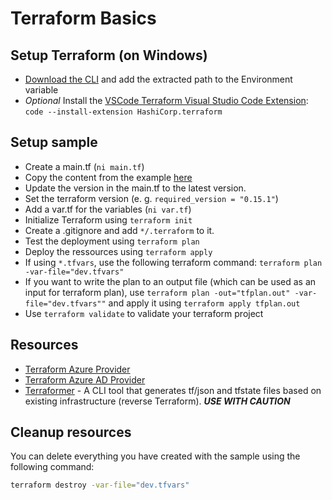 # Terraform Basics

## Setup Terraform (on Windows)

- [Download the CLI](https://www.terraform.io/downloads.html) and add the extracted path to the Environment variable
- _Optional_ Install the [VSCode Terraform Visual Studio Code Extension](https://marketplace.visualstudio.com/items?itemName=HashiCorp.terraform): `code --install-extension HashiCorp.terraform`

## Setup sample

- Create a main.tf (`ni main.tf`)
- Copy the content from the example [here](https://registry.terraform.io/providers/hashicorp/azurerm/latest/docs)
- Update the version in the main.tf to the latest version.
- Set the terraform version (e. g. `required_version = "0.15.1"`)
- Add a var.tf for the variables (`ni var.tf`)
- Initialize Terraform using `terraform init`
- Create a .gitignore and add `*/.terraform` to it.
- Test the deployment using `terraform plan`
- Deploy the ressources using `terraform apply`
- If using `*.tfvars`, use the following terraform command: `terraform plan -var-file="dev.tfvars"`
- If you want to write the plan to an output file (which can be used as an input for terraform plan), use `terraform plan -out="tfplan.out" -var-file="dev.tfvars""` and apply it using `terraform apply tfplan.out`
- Use `terraform validate` to validate your terraform project

## Resources

- [Terraform Azure Provider](https://registry.terraform.io/providers/hashicorp/azurerm/latest)
- [Terraform Azure AD Provider](https://registry.terraform.io/providers/hashicorp/azuread/latest)
- [Terraformer](https://github.com/GoogleCloudPlatform/terraformer) - A CLI tool that generates tf/json and tfstate files based on existing infrastructure (reverse Terraform). **_USE WITH CAUTION_**

## Cleanup resources

You can delete everything you have created with the sample using the following command:

```bash
terraform destroy -var-file="dev.tfvars"
```
